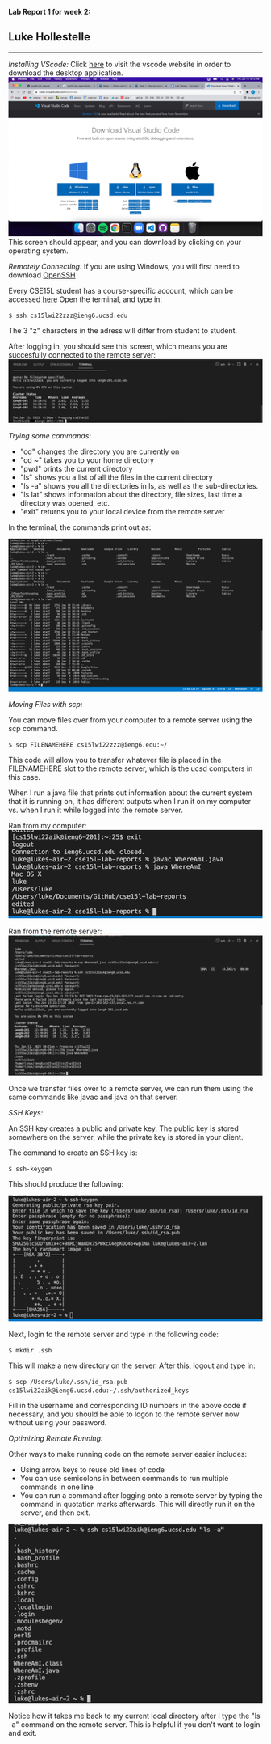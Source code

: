 **Lab Report 1 for week 2:**
## Luke Hollestelle

---
*Installing VScode:*
Click [here](https://code.visualstudio.com/) to visit the vscode website in
order to download the desktop application.
![Image](vscodescreenshot.png)
This screen should appear, and you can download by clicking on your
operating system.

*Remotely Connecting:*
If you are using Windows, you will first need to download [OpenSSH](https://docs.microsoft.com/en-us/windows-server/administration/openssh/openssh_install_firstuse)

Every CSE15L student has a course-specific account, which can be accessed [here](https://sdacs.ucsd.edu/~icc/index.php)
Open the terminal, and type in:

`$ ssh cs15lwi22zzz@ieng6.ucsd.edu`

The 3 "z" characters in the adress will differ from student to student.

After logging in, you should see this screen, which means you are succesfully
connected to the remote server:
![Image](sshscreenshot.png)

*Trying some commands:*

* "cd" changes the directory you are currently on
* "cd ~" takes you to your home directory
* "pwd" prints the current directory
* "ls" shows you a list of all the files in the current directory
* "ls -a" shows you all the directories in ls, as well as the sub-directories.
* "ls lat" shows information about the directory, file sizes, last time a 
directory was opened, etc.
* "exit" returns you to your local device from the remote server

In the terminal, the commands print out as:

![Image](runsomecommandsscreenshot.png)

*Moving Files with scp:*

You can move files over from your computer to a remote server using the scp command.

`$ scp FILENAMEHERE cs15lwi22zzz@ieng6.edu:~/`

This code will allow you to transfer whatever file is placed in the FILENAMEHERE
slot to the remote server, which is the ucsd computers in this case.

When I run a java file that prints out information about the current
system that it is running on, it has different outputs when I run it on my
computer vs. when I run it while logged into the remote server.

Ran from my computer:
![Image](WhereAmIMacscreenshot.png)

Ran from the remote server:
![Image](WhereAmILinuxscreenshot.png)

Once we transfer files over to a remote server, we can run them
using the same commands like javac and java on that server.

*SSH Keys:*

An SSH key creates a public and private key.  The public key is
stored somewhere on the server, while the private key is stored in your
client.

The command to create an SSH key is:

`$ ssh-keygen`

This should produce the following:

![Image](keygenscreenshot.png)

Next, login to the remote server and type in the following code:

`$ mkdir .ssh`

This will make a new directory on the server.  After this,
logout and type in:

`$ scp /Users/luke/.ssh/id_rsa.pub cs15lwi22aik@ieng6.ucsd.edu:~/.ssh/authorized_keys`

Fill in the username and corresponding ID numbers in the above code if necessary,
and you should be able to logon to the remote server now without using your password.

*Optimizing Remote Running:*

Other ways to make running code on the remote server easier includes:
* Using arrow keys to reuse old lines of code
* You can use semicolons in between commands to run multiple commands
in one line
* You can run a command after logging onto a remote server by typing the command
in quotation marks afterwards.  This will directly run it on the server, and then exit.

![Image](optimizedscreenshot.png)

Notice how it takes me back to my current local directory after I type
the "ls -a" command on the remote server.  This is helpful if you don't want
to login and exit.